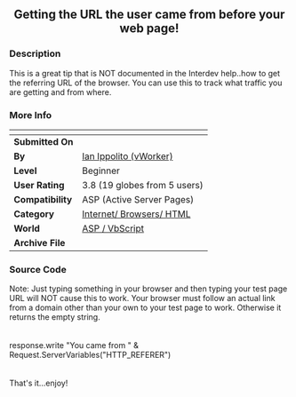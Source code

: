 ﻿<div align="center">

## Getting the URL the user came from before your web page\!


</div>

### Description

This is a great tip that is NOT documented in the Interdev help..how to get the referring URL of the browser. You can use this to track what traffic you are getting and from where.
 
### More Info
 


<span>             |<span>
---                |---
**Submitted On**   |
**By**             |[Ian Ippolito \(vWorker\)](https://github.com/Planet-Source-Code/PSCIndex/blob/master/ByAuthor/ian-ippolito-vworker.md)
**Level**          |Beginner
**User Rating**    |3.8 (19 globes from 5 users)
**Compatibility**  |ASP \(Active Server Pages\)
**Category**       |[Internet/ Browsers/ HTML](https://github.com/Planet-Source-Code/PSCIndex/blob/master/ByCategory/internet-browsers-html__4-9.md)
**World**          |[ASP / VbScript](https://github.com/Planet-Source-Code/PSCIndex/blob/master/ByWorld/asp-vbscript.md)
**Archive File**   |[](https://github.com/Planet-Source-Code/ian-ippolito-vworker-getting-the-url-the-user-came-from-before-your-web-page__4-7160/archive/master.zip)





### Source Code

Note: Just typing something in your browser and then typing your test page URL will NOT cause this to work. Your browser must follow an actual link from a domain other than your own to your test page to work. Otherwise it returns the empty string.</b><BR>
<BR>
<BR>
response.write "You came from " & Request.ServerVariables("HTTP_REFERER")<BR>
<BR>
<BR>
That's it...enjoy!

